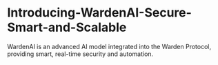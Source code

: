 # Introducing-WardenAI-Secure-Smart-and-Scalable
 WardenAI is an advanced AI model integrated into the Warden Protocol, providing smart, real-time security and automation.
